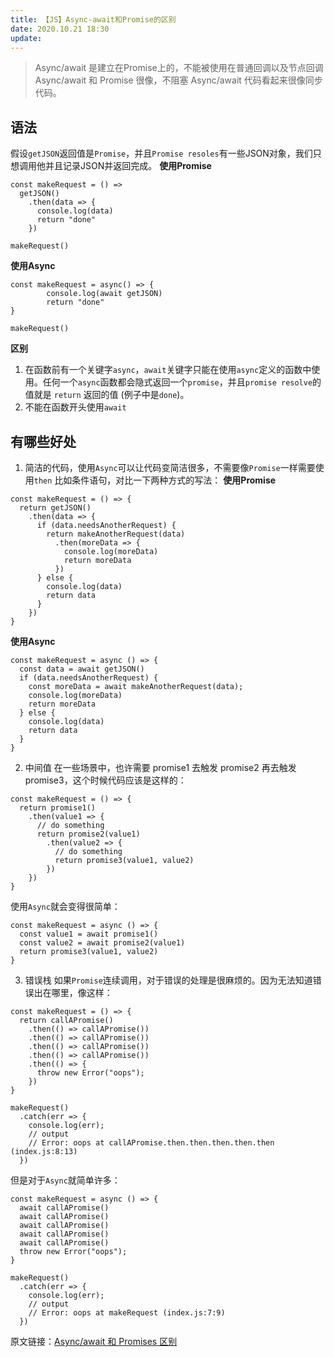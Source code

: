 ```yaml
---
title: 【JS】Async-await和Promise的区别
date: 2020.10.21 18:30
update: 
---
```

> Async/await 是建立在Promise上的，不能被使用在普通回调以及节点回调
Async/await 和 Promise 很像，不阻塞
Async/await 代码看起来很像同步代码。

## 语法
假设`getJSON`返回值是`Promise`，并且`Promise resoles`有一些JSON对象，我们只想调用他并且记录JSON并返回完成。
**使用Promise**
```(javascript)
const makeRequest = () =>
  getJSON()
    .then(data => {
      console.log(data)
      return "done"
    })

makeRequest()
```
**使用Async**
```(javascript)
const makeRequest = async() => {
        console.log(await getJSON)
        return "done"
}

makeRequest()
```

**区别**
1. 在函数前有一个关键字`async`，`await`关键字只能在使用`async`定义的函数中使用。任何一个`async`函数都会隐式返回一个`promise`，并且`promise resolve`的值就是 `return` 返回的值 (例子中是`done`)。
2. 不能在函数开头使用`await`

## 有哪些好处
1. 简洁的代码，使用`Async`可以让代码变简洁很多，不需要像`Promise`一样需要使用`then`
比如条件语句，对比一下两种方式的写法：
**使用Promise**
```(javascript)
const makeRequest = () => {
  return getJSON()
    .then(data => {
      if (data.needsAnotherRequest) {
        return makeAnotherRequest(data)
          .then(moreData => {
            console.log(moreData)
            return moreData
          })
      } else {
        console.log(data)
        return data
      }
    })
}
```
**使用Async**
```(javascript)
const makeRequest = async () => {
  const data = await getJSON()
  if (data.needsAnotherRequest) {
    const moreData = await makeAnotherRequest(data);
    console.log(moreData)
    return moreData
  } else {
    console.log(data)
    return data    
  }
}
```
2. 中间值
在一些场景中，也许需要 promise1 去触发 promise2 再去触发 promise3，这个时候代码应该是这样的：
```(javascript)
const makeRequest = () => {
  return promise1()
    .then(value1 => {
      // do something
      return promise2(value1)
        .then(value2 => {
          // do something          
          return promise3(value1, value2)
        })
    })
}
```
使用`Async`就会变得很简单：
```(javascript)
const makeRequest = async () => {
  const value1 = await promise1()
  const value2 = await promise2(value1)
  return promise3(value1, value2)
}
```
3. 错误栈
如果`Promise`连续调用，对于错误的处理是很麻烦的。因为无法知道错误出在哪里，像这样：
```(javascript)
const makeRequest = () => {
  return callAPromise()
    .then(() => callAPromise())
    .then(() => callAPromise())
    .then(() => callAPromise())
    .then(() => callAPromise())
    .then(() => {
      throw new Error("oops");
    })
}

makeRequest()
  .catch(err => {
    console.log(err);
    // output
    // Error: oops at callAPromise.then.then.then.then.then (index.js:8:13)
  })
```
但是对于`Async`就简单许多：
```(javascript)
const makeRequest = async () => {
  await callAPromise()
  await callAPromise()
  await callAPromise()
  await callAPromise()
  await callAPromise()
  throw new Error("oops");
}

makeRequest()
  .catch(err => {
    console.log(err);
    // output
    // Error: oops at makeRequest (index.js:7:9)
  })
```

原文链接：[Async/await 和 Promises 区别]('https://segmentfault.com/a/1190000013612116)